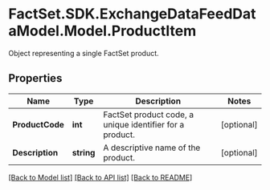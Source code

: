 # FactSet.SDK.ExchangeDataFeedDataModel.Model.ProductItem
Object representing a single FactSet product.

## Properties

Name | Type | Description | Notes
------------ | ------------- | ------------- | -------------
**ProductCode** | **int** | FactSet product code, a unique identifier for a product. | [optional] 
**Description** | **string** | A descriptive name of the product. | [optional] 

[[Back to Model list]](../README.md#documentation-for-models) [[Back to API list]](../README.md#documentation-for-api-endpoints) [[Back to README]](../README.md)

